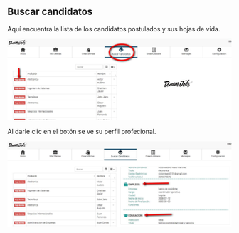 ## Buscar candidatos

Aquí encuentra la lista de los candidatos postulados y sus hojas de vida.

![Prueba](/images/buscar-candidatos.JPG)

Al darle clic en el botón se ve su perfil profecional.

![Prueba](/images/buscar-candidatos-hojavida.JPG)
